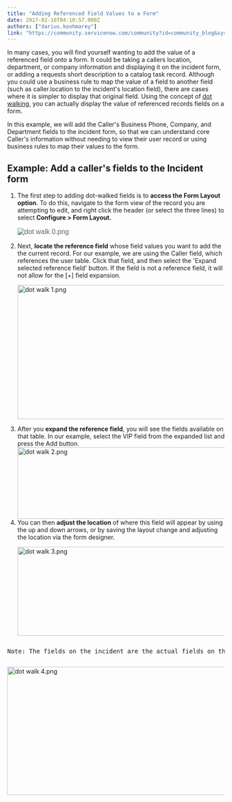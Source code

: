 ```yaml
---
title: "Adding Referenced Field Values to a Form"
date: 2017-02-16T04:10:57.000Z
authors: ["darius.koohmarey"]
link: "https://community.servicenow.com/community?id=community_blog&sys_id=51cc2265dbd0dbc01dcaf3231f96195c"
---
```

<p>In many cases, you will find yourself wanting to add the value of a referenced field onto a form. It could be taking a callers location, department, or company information and displaying it on the incident form, or adding a requests short description to a catalog task record. Although you could use a business rule to map the value of a field to another field (such as caller.location to the incident's location field), there are cases where it is simpler to display that original field. Using the concept of <a title="ocs.servicenow.com/bundle/istanbul-servicenow-platform/page/use/navigation/concept/c_DotWalking.html" href="https://docs.servicenow.com/bundle/istanbul-servicenow-platform/page/use/navigation/concept/c_DotWalking.html">dot walking</a>, you can actually display the value of referenced records fields on a form.</p><p></p><p>In this example, we will add the Caller's Business Phone, Company, and Department fields to the incident form, so that we can understand core Caller's information without needing to view their user record or using business rules to map their values to the form.</p><p></p><h2>Example: Add a caller's fields to the Incident form</h2><ol><li>The first step to adding dot-walked fields is to <strong>access the Form Layout option</strong>. To do this, navigate to the form view of the record you are attempting to edit, and right click the header (or select the three lines) to select <strong>Configure &gt; Form Layout.</strong><p style="margin-bottom: 15px; color: #666666; font-family: 'Source Sans Pro', Helvetica, Arial, sans-serif; font-size: 16px;"><img   alt="dot walk 0.png" class="image-12 jive-image" src="9558458adb1413043eb27a9e0f961956.iix" style="width: auto; height: auto; display: block; margin-left: auto; margin-right: auto;"/></p></li><li>Next, <strong>locate the reference field</strong> whose field values you want to add the the current record. For our example, we are using the Caller field, which references the user table. Click that field, and then select the 'Expand selected reference field' button. If the field is not a reference field, it will not allow for the [+] field expansion.<p><img   alt="dot walk 1.png" class="image-11 jive-image" src="a2536f75db9093049c9ffb651f9619ed.iix" style="width: 620px; height: 311px; display: block; margin-left: auto; margin-right: auto;"/></p></li><li>After you <strong>expand the reference field</strong>, you will see the fields available on that table. In our example, select the VIP field from the expanded list and press the Add button.<br/><img   alt="dot walk 2.png" class="image-10 jive-image" src="fa26440edb1c5fc03eb27a9e0f96196b.iix" style="width: 620px; height: 166px; display: block; margin-left: auto; margin-right: auto;"/></li><li>You can then <strong>adjust the location</strong> of where this field will appear by using the up and down arrows, or by saving the layout change and adjusting the location via the form designer.<p><img   alt="dot walk 3.png" class="image-9 jive-image" src="8f262cc6db109304b322f4621f9619e2.iix" style="width: 620px; height: 206px; display: block; margin-left: auto; margin-right: auto;"/></p></li></ol><p></p><pre __default_attr="info" __jive_macro_name="alert" alert="info" class="jive_text_macro jive_macro_alert" data-renderedposition="1394.796875_8_1192_43"><p>Note: The fields on the incident are the actual fields on the user record, meaning changes to these fields on the incident form would change the actual user record.</p></pre><p><img   alt="dot walk 4.png" class="image-8 jive-image" src="16774146db1413043eb27a9e0f961965.iix" style="width: 620px; height: 297px; display: block; margin-left: auto; margin-right: auto;"/></p>